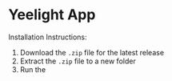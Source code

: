 # Yeelight App

Installation Instructions:

1. Download the `.zip` file for the latest release
2. Extract the `.zip` file to a new folder
3. Run the 